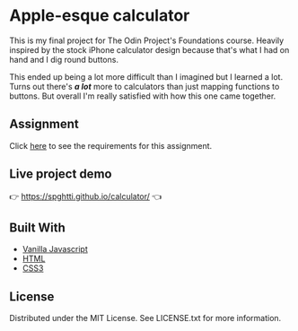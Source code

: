 # Apple-esque calculator
This is my final project for The Odin Project's Foundations course. Heavily inspired by the stock iPhone calculator design because that's what I had on hand and I dig round buttons.

This ended up being a lot more difficult than I imagined but I learned a lot. Turns out there's **_a lot_** more to calculators than just mapping functions to buttons. But overall I'm really satisfied with how this one came together. 

## Assignment

Click [here](https://www.theodinproject.com/paths/foundations/courses/foundations/lessons/calculator) to see the requirements for this assignment.

## Live project demo

:point_right: https://spghtti.github.io/calculator/ :point_left:

## Built With

- [Vanilla Javascript](https://developer.mozilla.org/en-US/docs/Web/JavaScript)
- [HTML](https://developer.mozilla.org/en-US/docs/Web/HTML)
- [CSS3](https://developer.mozilla.org/en-US/docs/Web/CSS)

## License

Distributed under the MIT License. See LICENSE.txt for more information.
